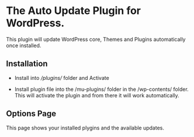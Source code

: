 # The Auto Update Plugin for WordPress.
 
This plugin will update WordPress core, Themes and Plugins automatically once installed. 

## Installation 

* Install into */plugins/* folder and Activate

* Install plugin file into the /mu-plugins/ folder in the /wp-contents/ folder. This will activate the plugin and from there it will work automatically. 

## Options Page

This page shows your installed plygins and the available updates. 

	